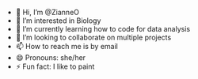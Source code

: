 - 👋 Hi, I’m @ZianneO
- 👀 I’m interested in Biology
- 🌱 I’m currently learning how to code for data analysis 
- 💞️ I’m looking to collaborate on multiple projects
- 📫 How to reach me is by email
- 😄 Pronouns: she/her
- ⚡ Fun fact: I like to paint

<!---
ZianneO/ZianneO is a ✨ special ✨ repository because its `README.md` (this file) appears on your GitHub profile.
You can click the Preview link to take a look at your changes.
--->
